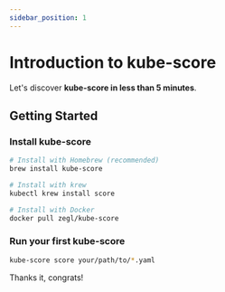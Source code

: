```yaml
---
sidebar_position: 1
---
```


# Introduction to kube-score

Let's discover **kube-score in less than 5 minutes**.

## Getting Started

### Install kube-score

```bash
# Install with Homebrew (recommended)
brew install kube-score

# Install with krew
kubectl krew install score

# Install with Docker
docker pull zegl/kube-score
```

### Run your first kube-score

```bash
kube-score score your/path/to/*.yaml
```

Thanks it, congrats!